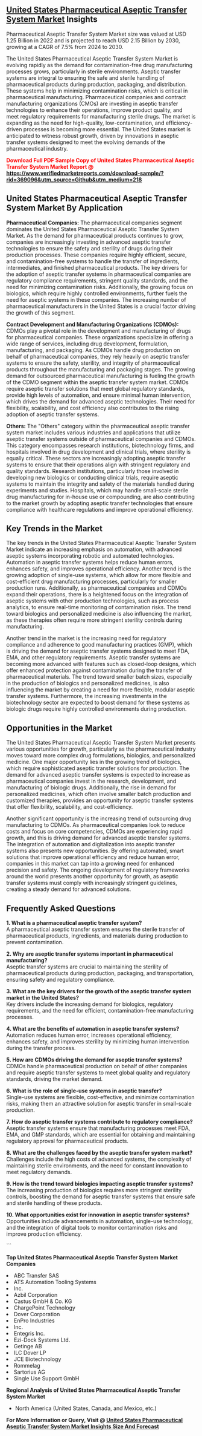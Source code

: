 <h2><a href="https://www.verifiedmarketreports.com/download-sample/?rid=369096&amp;utm_source=Github&amp;utm_medium=218" target="_blank">United States Pharmaceutical Aseptic Transfer System Market</a> Insights</h2><p>Pharmaceutical Aseptic Transfer System Market size was valued at USD 1.25 Billion in 2022 and is projected to reach USD 2.15 Billion by 2030, growing at a CAGR of 7.5% from 2024 to 2030.</p><p> <p>The United States Pharmaceutical Aseptic Transfer System Market is evolving rapidly as the demand for contamination-free drug manufacturing processes grows, particularly in sterile environments. Aseptic transfer systems are integral to ensuring the safe and sterile handling of pharmaceutical products during production, packaging, and distribution. These systems help in minimizing contamination risks, which is critical in pharmaceutical manufacturing. Pharmaceutical companies and contract manufacturing organizations (CMOs) are investing in aseptic transfer technologies to enhance their operations, improve product quality, and meet regulatory requirements for manufacturing sterile drugs. The market is expanding as the need for high-quality, low-contamination, and efficiency-driven processes is becoming more essential. The United States market is anticipated to witness robust growth, driven by innovations in aseptic transfer systems designed to meet the evolving demands of the pharmaceutical industry. <strong><p><span class=""><span style="color: #ff0000;"><strong>Download Full PDF Sample Copy of United States Pharmaceutical Aseptic Transfer System Market Report</strong> @ </span><a href="https://www.verifiedmarketreports.com/download-sample/?rid=369096&amp;utm_source=Github&amp;utm_medium=218" target="_blank">https://www.verifiedmarketreports.com/download-sample/?rid=369096&amp;utm_source=Github&amp;utm_medium=218</a></span></p></strong></p> <h2>United States Pharmaceutical Aseptic Transfer System Market By Application</h2> <p><strong>Pharmaceutical Companies:</strong> The pharmaceutical companies segment dominates the United States Pharmaceutical Aseptic Transfer System Market. As the demand for pharmaceutical products continues to grow, companies are increasingly investing in advanced aseptic transfer technologies to ensure the safety and sterility of drugs during their production processes. These companies require highly efficient, secure, and contamination-free systems to handle the transfer of ingredients, intermediates, and finished pharmaceutical products. The key drivers for the adoption of aseptic transfer systems in pharmaceutical companies are regulatory compliance requirements, stringent quality standards, and the need for minimizing contamination risks. Additionally, the growing focus on biologics, which require highly controlled environments, further fuels the need for aseptic systems in these companies. The increasing number of pharmaceutical manufacturers in the United States is a crucial factor driving the growth of this segment.</p> <p><strong>Contract Development and Manufacturing Organizations (CDMOs):</strong> CDMOs play a pivotal role in the development and manufacturing of drugs for pharmaceutical companies. These organizations specialize in offering a wide range of services, including drug development, formulation, manufacturing, and packaging. As CDMOs handle drug production on behalf of pharmaceutical companies, they rely heavily on aseptic transfer systems to ensure the safety, sterility, and integrity of pharmaceutical products throughout the manufacturing and packaging stages. The growing demand for outsourced pharmaceutical manufacturing is fueling the growth of the CDMO segment within the aseptic transfer system market. CDMOs require aseptic transfer solutions that meet global regulatory standards, provide high levels of automation, and ensure minimal human intervention, which drives the demand for advanced aseptic technologies. Their need for flexibility, scalability, and cost efficiency also contributes to the rising adoption of aseptic transfer systems.</p> <p><strong>Others:</strong> The "Others" category within the pharmaceutical aseptic transfer system market includes various industries and applications that utilize aseptic transfer systems outside of pharmaceutical companies and CDMOs. This category encompasses research institutions, biotechnology firms, and hospitals involved in drug development and clinical trials, where sterility is equally critical. These sectors are increasingly adopting aseptic transfer systems to ensure that their operations align with stringent regulatory and quality standards. Research institutions, particularly those involved in developing new biologics or conducting clinical trials, require aseptic systems to maintain the integrity and safety of the materials handled during experiments and studies. Hospitals, which may handle small-scale sterile drug manufacturing for in-house use or compounding, are also contributing to the market growth by adopting aseptic transfer technologies that ensure compliance with healthcare regulations and improve operational efficiency.</p> <h2>Key Trends in the Market</h2> <p>The key trends in the United States Pharmaceutical Aseptic Transfer System Market indicate an increasing emphasis on automation, with advanced aseptic systems incorporating robotic and automated technologies. Automation in aseptic transfer systems helps reduce human errors, enhances safety, and improves operational efficiency. Another trend is the growing adoption of single-use systems, which allow for more flexible and cost-efficient drug manufacturing processes, particularly for smaller production runs. Additionally, as pharmaceutical companies and CDMOs expand their operations, there is a heightened focus on the integration of aseptic systems with other production technologies, such as process analytics, to ensure real-time monitoring of contamination risks. The trend toward biologics and personalized medicine is also influencing the market, as these therapies often require more stringent sterility controls during manufacturing.</p> <p>Another trend in the market is the increasing need for regulatory compliance and adherence to good manufacturing practices (GMP), which is driving the demand for aseptic transfer systems designed to meet FDA, EMA, and other regulatory requirements. Aseptic transfer systems are becoming more advanced with features such as closed-loop designs, which offer enhanced protection against contamination during the transfer of pharmaceutical materials. The trend toward smaller batch sizes, especially in the production of biologics and personalized medicines, is also influencing the market by creating a need for more flexible, modular aseptic transfer systems. Furthermore, the increasing investments in the biotechnology sector are expected to boost demand for these systems as biologic drugs require highly controlled environments during production.</p> <h2>Opportunities in the Market</h2> <p>The United States Pharmaceutical Aseptic Transfer System Market presents various opportunities for growth, particularly as the pharmaceutical industry moves toward more complex drug formulations, biologics, and personalized medicine. One major opportunity lies in the growing trend of biologics, which require sophisticated aseptic transfer solutions for production. The demand for advanced aseptic transfer systems is expected to increase as pharmaceutical companies invest in the research, development, and manufacturing of biologic drugs. Additionally, the rise in demand for personalized medicines, which often involve smaller batch production and customized therapies, provides an opportunity for aseptic transfer systems that offer flexibility, scalability, and cost-efficiency.</p> <p>Another significant opportunity is the increasing trend of outsourcing drug manufacturing to CDMOs. As pharmaceutical companies look to reduce costs and focus on core competencies, CDMOs are experiencing rapid growth, and this is driving demand for advanced aseptic transfer systems. The integration of automation and digitalization into aseptic transfer systems also presents new opportunities. By offering automated, smart solutions that improve operational efficiency and reduce human error, companies in this market can tap into a growing need for enhanced precision and safety. The ongoing development of regulatory frameworks around the world presents another opportunity for growth, as aseptic transfer systems must comply with increasingly stringent guidelines, creating a steady demand for advanced solutions.</p> <h2>Frequently Asked Questions</h2> <p><strong>1. What is a pharmaceutical aseptic transfer system?</strong><br>A pharmaceutical aseptic transfer system ensures the sterile transfer of pharmaceutical products, ingredients, and materials during production to prevent contamination.</p> <p><strong>2. Why are aseptic transfer systems important in pharmaceutical manufacturing?</strong><br>Aseptic transfer systems are crucial to maintaining the sterility of pharmaceutical products during production, packaging, and transportation, ensuring safety and regulatory compliance.</p> <p><strong>3. What are the key drivers for the growth of the aseptic transfer system market in the United States?</strong><br>Key drivers include the increasing demand for biologics, regulatory requirements, and the need for efficient, contamination-free manufacturing processes.</p> <p><strong>4. What are the benefits of automation in aseptic transfer systems?</strong><br>Automation reduces human error, increases operational efficiency, enhances safety, and improves sterility by minimizing human intervention during the transfer process.</p> <p><strong>5. How are CDMOs driving the demand for aseptic transfer systems?</strong><br>CDMOs handle pharmaceutical production on behalf of other companies and require aseptic transfer systems to meet global quality and regulatory standards, driving the market demand.</p> <p><strong>6. What is the role of single-use systems in aseptic transfer?</strong><br>Single-use systems are flexible, cost-effective, and minimize contamination risks, making them an attractive solution for aseptic transfer in small-scale production.</p> <p><strong>7. How do aseptic transfer systems contribute to regulatory compliance?</strong><br>Aseptic transfer systems ensure that manufacturing processes meet FDA, EMA, and GMP standards, which are essential for obtaining and maintaining regulatory approval for pharmaceutical products.</p> <p><strong>8. What are the challenges faced by the aseptic transfer system market?</strong><br>Challenges include the high costs of advanced systems, the complexity of maintaining sterile environments, and the need for constant innovation to meet regulatory demands.</p> <p><strong>9. How is the trend toward biologics impacting aseptic transfer systems?</strong><br>The increasing production of biologics requires more stringent sterility controls, boosting the demand for aseptic transfer systems that ensure safe and sterile handling of these products.</p> <p><strong>10. What opportunities exist for innovation in aseptic transfer systems?</strong><br>Opportunities include advancements in automation, single-use technology, and the integration of digital tools to monitor contamination risks and improve production efficiency.</p> ```</p><p><strong>Top United States Pharmaceutical Aseptic Transfer System Market Companies</strong></p><div data-test-id=""><p><li>ABC Transfer SAS</li><li> ATS Automation Tooling Systems</li><li> Inc.</li><li> Azbil Corporation</li><li> Castus GmbH & Co. KG</li><li> ChargePoint Technology</li><li> Dover Corporation</li><li> EnPro Industries</li><li> Inc.</li><li> Entegris Inc.</li><li> Ezi-Dock Systems Ltd.</li><li> Getinge AB</li><li> ILC Dover LP</li><li> JCE Biotechnology</li><li> Rommelag</li><li> Sartorius AG</li><li> Single Use Support GmbH</li></p><div><strong>Regional Analysis of&nbsp;United States Pharmaceutical Aseptic Transfer System Market</strong></div><ul><li dir="ltr"><p dir="ltr">North America&nbsp;(United States, Canada, and Mexico, etc.)</p></li></ul><p><strong>For More Information or Query, Visit @&nbsp;</strong><strong><a href="https://www.verifiedmarketreports.com/product/pharmaceutical-aseptic-transfer-system-market/?utm_source=Github&amp;utm_medium=218" target="_blank">United States Pharmaceutical Aseptic Transfer System Market Insights Size And Forecast</a></strong></p></div>
